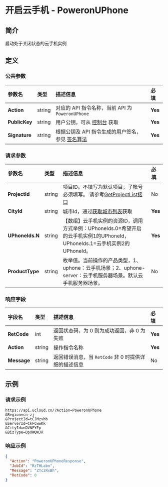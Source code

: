 # 开启云手机 - PoweronUPhone

## 简介

启动处于关闭状态的云手机实例









## 定义

### 公共参数

| 参数名 | 类型 | 描述信息 | 必填 |
|:---|:---|:---|:---|
| **Action**     | string  | 对应的 API 指令名称，当前 API 为 `PoweronUPhone`                        | **Yes** |
| **PublicKey**  | string  | 用户公钥，可从 [控制台](https://console.ucloud.cn/uapi/apikey) 获取                                             | **Yes** |
| **Signature**  | string  | 根据公钥及 API 指令生成的用户签名，参见 [签名算法](api/summary/signature.md)  | **Yes** |

### 请求参数

| 参数名 | 类型 | 描述信息 | 必填 |
|:---|:---|:---|:---|
| **ProjectId** | string | 项目ID。不填写为默认项目，子帐号必须填写。 请参考[GetProjectList接口](https://docs.ucloud.cn/api/summary/get_project_list) |No|
| **CityId** | string | 城市Id，通过[获取城市列表](#DescribeUPhoneCities)获取 |**Yes**|
| **UPhoneIds.N** | string | 【数组】云手机实例的资源ID，调用方式举例：UPhoneIds.0=希望开启的云手机实例1的UPhoneId，UPhoneIds.1=云手机实例2的UPhoneId。 |**Yes**|
| **ProductType** | string | 枚举值。当前操作的产品类型，1、uphone：云手机场景；2、uphone-server：云手机服务器场景。默认云手机服务器场景。 |No|

### 响应字段

| 字段名 | 类型 | 描述信息 | 必填 |
|:---|:---|:---|:---|
| **RetCode** | int | 返回状态码，为 0 则为成功返回，非 0 为失败 |**Yes**|
| **Action** | string | 操作指令名称 |**Yes**|
| **Message** | string | 返回错误消息，当 `RetCode` 非 0 时提供详细的描述信息 |No|




## 示例

### 请求示例
    
```
https://api.ucloud.cn/?Action=PoweronUPhone
&Region=cn-zj
&ProjectId=tCJMzvhb
&ServerId=CkFCwwKk
&CityId=nDVNPYEp
&BizType=DpOWQWJR
```

### 响应示例
    
```json
{
  "Action": "PoweronUPhoneResponse",
  "JobId": "RzTHLabn",
  "Message": "ZTczRxBh",
  "RetCode": 0
}
```





